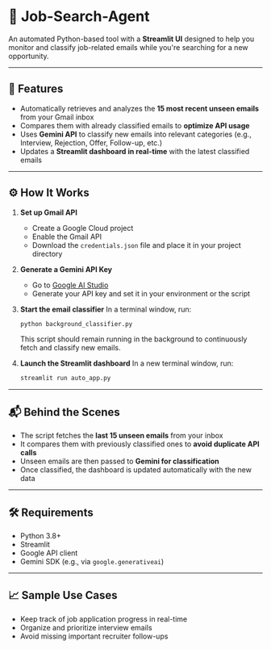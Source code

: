 # 💼 Job-Search-Agent

An automated Python-based tool with a **Streamlit UI** designed to help you monitor and classify job-related emails while you're searching for a new opportunity.

---

## 🚀 Features

* Automatically retrieves and analyzes the **15 most recent unseen emails** from your Gmail inbox
* Compares them with already classified emails to **optimize API usage**
* Uses **Gemini API** to classify new emails into relevant categories (e.g., Interview, Rejection, Offer, Follow-up, etc.)
* Updates a **Streamlit dashboard in real-time** with the latest classified emails

---

## ⚙️ How It Works

1. **Set up Gmail API**

   * Create a Google Cloud project
   * Enable the Gmail API
   * Download the `credentials.json` file and place it in your project directory

2. **Generate a Gemini API Key**

   * Go to [Google AI Studio](https://aistudio.google.com/app/apikey)
   * Generate your API key and set it in your environment or the script

3. **Start the email classifier**
   In a terminal window, run:

   ```bash
   python background_classifier.py
   ```

   This script should remain running in the background to continuously fetch and classify new emails.

4. **Launch the Streamlit dashboard**
   In a new terminal window, run:

   ```bash
   streamlit run auto_app.py
   ```

---

## 📬 Behind the Scenes

* The script fetches the **last 15 unseen emails** from your inbox
* It compares them with previously classified ones to **avoid duplicate API calls**
* Unseen emails are then passed to **Gemini for classification**
* Once classified, the dashboard is updated automatically with the new data

---

## 🛠️ Requirements

* Python 3.8+
* Streamlit
* Google API client
* Gemini SDK (e.g., via `google.generativeai`)

---

## 📈 Sample Use Cases

* Keep track of job application progress in real-time
* Organize and prioritize interview emails
* Avoid missing important recruiter follow-ups

